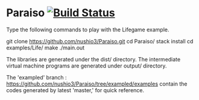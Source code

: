 Paraiso [![Build Status](https://travis-ci.org/nushio3/Paraiso.svg?branch=master)](https://travis-ci.org/nushio3/Paraiso)
====


Type the following commands to play with the Lifegame example.


git clone https://github.com/nushio3/Paraiso.git
cd Paraiso/
stack install
cd examples/Life/
make
./main.out


The libraries are generated under the dist/ directory.
The intermediate virtual machine programs are generated under output/ directory.

The 'exampled' branch : https://github.com/nushio3/Paraiso/tree/exampled/examples contain the codes generated by latest 'master,' for quick reference.
